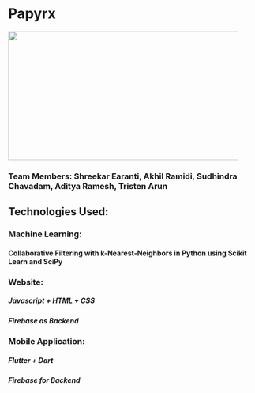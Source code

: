 # Papyrx

<img src="https://user-images.githubusercontent.com/74471816/161430445-13236039-637d-475b-89e4-d5442a0330dd.png" width="466" height="260" />

### Team Members: Shreekar Earanti, Akhil Ramidi, Sudhindra Chavadam, Aditya Ramesh, Tristen Arun

## Technologies Used: 
### Machine Learning:
#### Collaborative Filtering with k-Nearest-Neighbors in Python using Scikit Learn and SciPy

### Website:
##### Javascript + HTML + CSS
##### Firebase as Backend

### Mobile Application:
##### Flutter + Dart
##### Firebase for Backend 

